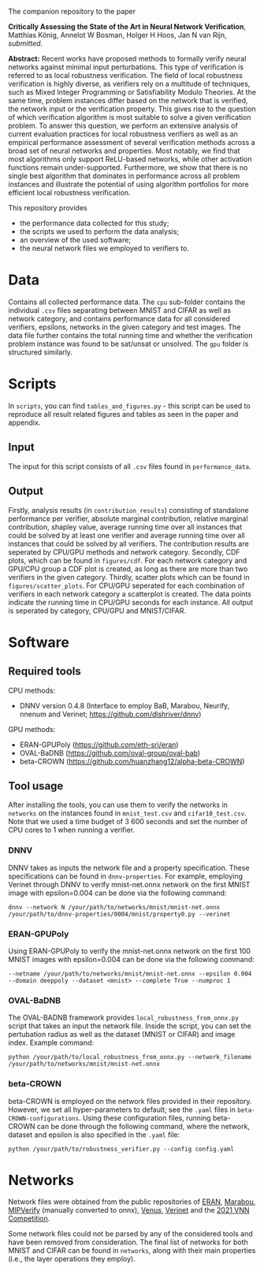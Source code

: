 The companion repository to the paper 

**Critically Assessing the State of the Art in Neural Network Verification**, Matthias König, Annelot W Bosman, Holger H Hoos, Jan N van Rijn, *submitted*. 

**Abstract:** Recent works have proposed methods to formally verify neural networks against minimal input perturbations. This type of verification is referred to as local robustness verification. The field of local robustness verification is highly diverse, as verifiers rely on a multitude of techniques, such as Mixed Integer Programming or Satisfiability Modulo Theories. At the same time, problem instances differ based on the network that is verified, the network input or the verification property. This gives rise to the question of which verification algorithm is most suitable to solve a given verification problem. To answer this question, we perform an extensive analysis of current evaluation practices for local robustness verifiers as well as an empirical performance assessment of several verification methods across a broad set of neural networks and properties. Most notably, we find that most algorithms only support ReLU-based networks, while other activation functions remain under-supported. Furthermore, we show that there is no single best algorithm that dominates in performance across all problem instances and illustrate the potential of using algorithm portfolios for more efficient local robustness verification.

This repository provides

- the performance data collected for this study;
- the scripts we used to perform the data analysis;
- an overview of the used software;
- the neural network files we employed to verifiers to.

# Data

Contains all collected performance data. The ```cpu``` sub-folder contains the individual ```.csv``` files separating between MNIST and CIFAR as well as network category, and contains performance data for all considered verifiers, epsilons, networks in the given category and test images. The data file further contains the total running time and whether the verification problem instance was found to be sat/unsat or unsolved. The ```gpu``` folder is structured similarly.

# Scripts

In ```scripts```, you can find ```tables_and_figures.py``` - this script can be used to reproduce all result related figures and tables as seen in the paper and appendix.

## Input

The input for this script consists of all ```.csv``` files found in ```performance_data```. 

## Output

Firstly, analysis results (in ```contribution_results```) consisting of standalone performance per verifier, absolute marginal contribution, relative marginal contribution, shapley value, average running time over all instances that could be solved by at least one verifier and average running time over all instances that could be solved by all verifiers. The contribution results are seperated by CPU/GPU methods and network category.
Secondly, CDF plots, which can be found in ```figures/cdf```. For each network category and GPU/CPU group a CDF plot is created, as long as there are more than two verifiers in the given category.
Thirdly, scatter plots which can be found in ```figures/scatter_plots```. For CPU/GPU seperated for each combination of verifiers in each network category a scatterplot is created. The data points indicate the running time in CPU/GPU seconds for each instance.
All output is seperated by category, CPU/GPU and MNIST/CIFAR.

# Software 

## Required tools

CPU methods: 
- DNNV version 0.4.8 (Interface to employ BaB, Marabou, Neurify, nnenum and Verinet; https://github.com/dlshriver/dnnv)

GPU methods:
- ERAN-GPUPoly (https://github.com/eth-sri/eran)
- OVAL-BaDNB (https://github.com/oval-group/oval-bab)
- beta-CROWN (https://github.com/huanzhang12/alpha-beta-CROWN)

## Tool usage

After installing the tools, you can use them to verify the networks in ```networks``` on the instances found in ```mnist_test.csv``` and ```cifar10_test.csv```. Note that we used a time budget of 3 600 seconds and set the number of CPU cores to 1 when running a verifier.

### DNNV
DNNV takes as inputs the network file and a property specification. These specifications can be found in ```dnnv-properties```. 
For example, employing Verinet through DNNV to verify mnist-net.onnx network on the first MNIST image with epsilon=0.004 can be done via the following command:

```dnnv --network N /your/path/to/networks/mnist/mnist-net.onnx /your/path/to/dnnv-properties/0004/mnist/property0.py --verinet```



### ERAN-GPUPoly
Using ERAN-GPUPoly to verify the mnist-net.onnx network on the first 100 MNIST images with epsilon=0.004 can be done via the following command:

```--netname /your/path/to/networks/mnist/mnist-net.onnx --epsilon 0.004 --domain deeppoly --dataset <mnist> --complete True --numproc 1```


### OVAL-BaDNB
The OVAL-BADNB framework provides ```local_robustness_from_onnx.py``` script that takes an input the network file. Inside the script, you can set the pertubation radius as well as the dataset (MNIST or CIFAR) and image index. Example command:

```python /your/path/to/local_robustness_from_onnx.py --network_filename /your/path/to/networks/mnist/mnist-net.onnx```

### beta-CROWN
beta-CROWN is employed on the network files provided in their repository. However, we set all hyper-parameters to default; see the ```.yaml``` files in ```beta-CROWN-configurations```. Using these configuration files, running beta-CROWN can be done through the following command, where the network, dataset and epsilon is also specified in the ```.yaml``` file:

```python /your/path/to/robustness_verifier.py --config config.yaml```

# Networks

Network files were obtained from the public repositories of [ERAN](https://github.com/eth-sri/eran), [Marabou](https://github.com/NeuralNetworkVerification/Marabou), [MIPVerify](https://github.com/vtjeng/MIPVerify.jl) (manually converted to onnx), [Venus](https://github.com/vas-group-imperial/venus), [Verinet](https://github.com/vas-group-imperial/VeriNet) and the [2021 VNN Competition](https://github.com/stanleybak/vnncomp2021). 

Some network files could not be parsed by any of the considered tools and have been removed from consideration. The final list of networks for both MNIST and CIFAR can be found in ```networks```, along with their main properties (i.e., the layer operations they employ). 
